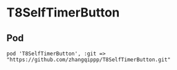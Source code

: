 # T8SelfTimerButton
## Pod
    pod 'T8SelfTimerButton', :git => "https://github.com/zhangqippp/T8SelfTimerButton.git"

